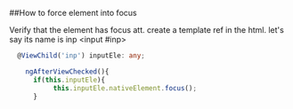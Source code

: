 ##How to force element into focus

Verify that the element has focus att.
create a template ref in the html. let's say its name is inp <input #inp>

```ts
  @ViewChild('inp') inputEle: any; 

    ngAfterViewChecked(){
      if(this.inputEle){
           this.inputEle.nativeElement.focus();
      }
```

